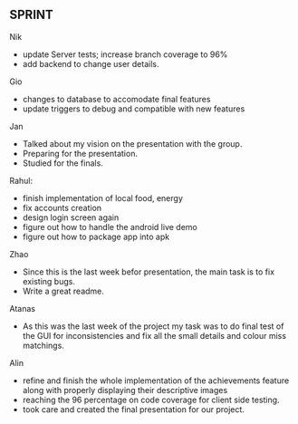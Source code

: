 ## SPRINT

 Nik
- update Server tests; increase branch coverage to 96%
- add backend to change user details.

Gio
- changes to database to accomodate final features
- update triggers to debug and compatible with new features

Jan
-	Talked about my vision on the presentation with the group.
-	Preparing for the presentation.
-	Studied for the finals.

Rahul: 
- finish implementation of local food, energy
- fix accounts creation 
- design login screen again 
- figure out how to handle the android live demo 
- figure out how to package app into apk 

Zhao
- Since this is the last week befor presentation, the main task is to fix existing bugs.
- Write a great readme.

Atanas
- As this was the last week of the project my task was to do final test of 
the GUI for inconsistencies and fix all the small details and colour miss matchings.

Alin
- refine and finish the whole implementation of  the achievements feature  along with properly displaying their descriptive images
- reaching the 96 percentage on code coverage for client side testing. 
- took care and created the final presentation for our project.